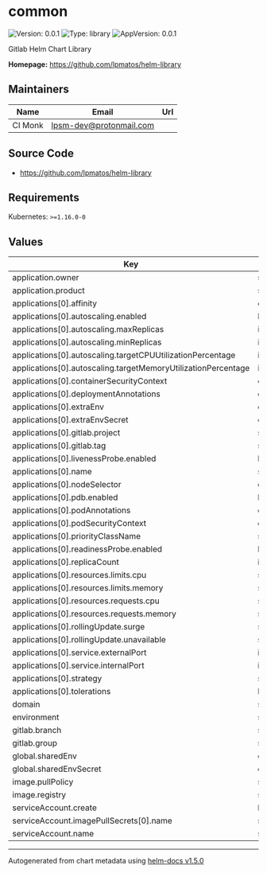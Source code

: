 # common

![Version: 0.0.1](https://img.shields.io/badge/Version-0.0.1-informational?style=flat-square) ![Type: library](https://img.shields.io/badge/Type-library-informational?style=flat-square) ![AppVersion: 0.0.1](https://img.shields.io/badge/AppVersion-0.0.1-informational?style=flat-square)

Gitlab Helm Chart Library

**Homepage:** <https://github.com/lpmatos/helm-library>

## Maintainers

| Name | Email | Url |
| ---- | ------ | --- |
| CI Monk | lpsm-dev@protonmail.com |  |

## Source Code

* <https://github.com/lpmatos/helm-library>

## Requirements

Kubernetes: `>=1.16.0-0`

## Values

| Key | Type | Default | Description |
|-----|------|---------|-------------|
| application.owner | string | `"team-xpto"` |  |
| application.product | string | `"xpto"` |  |
| applications[0].affinity | object | `{}` |  |
| applications[0].autoscaling.enabled | bool | `true` |  |
| applications[0].autoscaling.maxReplicas | int | `3` |  |
| applications[0].autoscaling.minReplicas | int | `1` |  |
| applications[0].autoscaling.targetCPUUtilizationPercentage | int | `80` |  |
| applications[0].autoscaling.targetMemoryUtilizationPercentage | int | `80` |  |
| applications[0].containerSecurityContext | object | `{}` |  |
| applications[0].deploymentAnnotations | object | `{}` |  |
| applications[0].extraEnv | object | `{}` |  |
| applications[0].extraEnvSecret | object | `{}` |  |
| applications[0].gitlab.project | string | `"api/auth"` |  |
| applications[0].gitlab.tag | string | `"1.0.0-rc.1"` |  |
| applications[0].livenessProbe.enabled | bool | `true` |  |
| applications[0].name | string | `"auth"` |  |
| applications[0].nodeSelector | object | `{}` |  |
| applications[0].pdb.enabled | bool | `true` |  |
| applications[0].podAnnotations | object | `{}` |  |
| applications[0].podSecurityContext | object | `{}` |  |
| applications[0].priorityClassName | string | `""` |  |
| applications[0].readinessProbe.enabled | bool | `true` |  |
| applications[0].replicaCount | int | `1` |  |
| applications[0].resources.limits.cpu | string | `"100m"` |  |
| applications[0].resources.limits.memory | string | `"252Mi"` |  |
| applications[0].resources.requests.cpu | string | `"100m"` |  |
| applications[0].resources.requests.memory | string | `"252Mi"` |  |
| applications[0].rollingUpdate.surge | string | `nil` |  |
| applications[0].rollingUpdate.unavailable | string | `nil` |  |
| applications[0].service.externalPort | int | `80` |  |
| applications[0].service.internalPort | int | `3000` |  |
| applications[0].strategy | string | `nil` |  |
| applications[0].tolerations | list | `[]` |  |
| domain | string | `"xpto.com.br"` |  |
| environment | string | `"develop"` |  |
| gitlab.branch | string | `"sandbox"` |  |
| gitlab.group | string | `"xpto/beta"` |  |
| global.sharedEnv | object | `{}` |  |
| global.sharedEnvSecret | object | `{}` |  |
| image.pullPolicy | string | `"Always"` |  |
| image.registry | string | `"registry.xpto.com"` |  |
| serviceAccount.create | bool | `true` |  |
| serviceAccount.imagePullSecrets[0].name | string | `"image-pull-secret"` |  |
| serviceAccount.name | string | `"xpto-registry"` |  |

----------------------------------------------
Autogenerated from chart metadata using [helm-docs v1.5.0](https://github.com/norwoodj/helm-docs/releases/v1.5.0)
